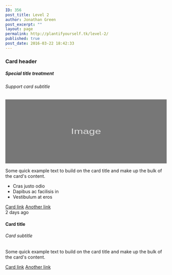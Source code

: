 ```yaml
---
ID: 356
post_title: Level 2
author: Jonathan Green
post_excerpt: ""
layout: page
permalink: http://plantifyourself.tk/level-2/
published: true
post_date: 2016-03-22 18:42:33
---
```

<div class="card mb-3">
<h3 class="card-header">Card header</h3>
<div class="card-body">
<h5 class="card-title">Special title treatment</h5>
<h6 class="card-subtitle text-muted">Support card subtitle</h6>
</div>
<img style="height: 200px; width: 100%; display: block;" src="data:image/svg+xml;charset=UTF-8,%3Csvg%20width%3D%22318%22%20height%3D%22180%22%20xmlns%3D%22http%3A%2F%2Fwww.w3.org%2F2000%2Fsvg%22%20viewBox%3D%220%200%20318%20180%22%20preserveAspectRatio%3D%22none%22%3E%3Cdefs%3E%3Cstyle%20type%3D%22text%2Fcss%22%3E%23holder_158bd1d28ef%20text%20%7B%20fill%3Argba(255%2C255%2C255%2C.75)%3Bfont-weight%3Anormal%3Bfont-family%3AHelvetica%2C%20monospace%3Bfont-size%3A16pt%20%7D%20%3C%2Fstyle%3E%3C%2Fdefs%3E%3Cg%20id%3D%22holder_158bd1d28ef%22%3E%3Crect%20width%3D%22318%22%20height%3D%22180%22%20fill%3D%22%23777%22%3E%3C%2Frect%3E%3Cg%3E%3Ctext%20x%3D%22129.359375%22%20y%3D%2297.35%22%3EImage%3C%2Ftext%3E%3C%2Fg%3E%3C%2Fg%3E%3C%2Fsvg%3E" alt="Card image">
<div class="card-body">
<p class="card-text">Some quick example text to build on the card title and make up the bulk of the card's content.</p>


</div>
<ul class="list-group list-group-flush">
 	<li class="list-group-item">Cras justo odio</li>
 	<li class="list-group-item">Dapibus ac facilisis in</li>
 	<li class="list-group-item">Vestibulum at eros</li>
</ul>
<div class="card-body">
    <a href="#" class="card-link">Card link</a>
<a href="#" class="card-link">Another link</a></div>
<div class="card-footer text-muted">
    2 days ago</div>
</div>
<div class="card">
<div class="card-body">
<h4 class="card-title">Card title</h4>
<h6 class="card-subtitle mb-2 text-muted">Card subtitle</h6>
<p class="card-text">Some quick example text to build on the card title and make up the bulk of the card's content.</p>
    <a href="#" class="card-link">Card link</a>
<a href="#" class="card-link">Another link</a>

</div>
</div>